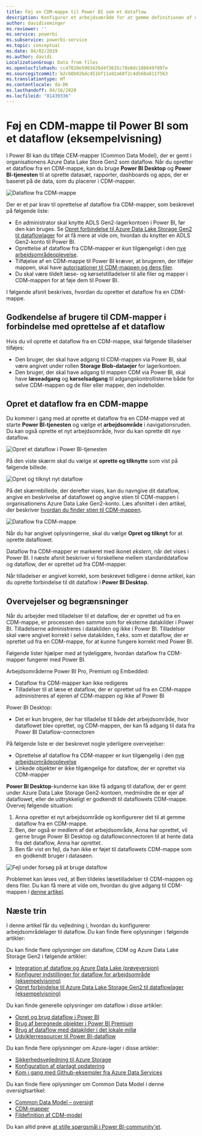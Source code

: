 ```yaml
---
title: Føj en CDM-mappe til Power BI som et dataflow
description: Konfigurer et arbejdsområde for at gemme definitionen af dataflowet og datafilerne i Azure Data Lake Storage Gen2
author: davidiseminger
ms.reviewer: ''
ms.service: powerbi
ms.subservice: powerbi-service
ms.topic: conceptual
ms.date: 04/02/2019
ms.author: davidi
LocalizationGroup: Data from files
ms.openlocfilehash: cc47820e5903426d4f3635c78e0dc108049f897e
ms.sourcegitcommit: b2cb0b02bdc451bf11a92a68f2c4d560a811f563
ms.translationtype: HT
ms.contentlocale: da-DK
ms.lasthandoff: 04/16/2020
ms.locfileid: "81439336"
---
```

# <a name="add-a-cdm-folder-to-power-bi-as-a-dataflow-preview"></a>Føj en CDM-mappe til Power BI som et dataflow (eksempelvisning)

I Power BI kan du tilføje CEM-mapper (Common Data Model), der er gemt i organisationens Azure Data Lake Store Gen2 som dataflow. Når du opretter et dataflow fra en CDM-mappe, kan du bruge **Power BI Desktop** og **Power BI-tjenesten** til at oprette datasæt, rapporter, dashboards og apps, der er baseret på de data, som du placerer i CDM-mapper.

![Dataflow fra CDM-mappe](media/service-dataflows-add-cdm-folder/dataflow-from-cdm-folder_01.jpg)

Der er et par krav til oprettelse af dataflow fra CDM-mapper, som beskrevet på følgende liste:

* En administrator skal knytte ADLS Gen2-lagerkontoen i Power BI, før den kan bruges. Se [Opret forbindelse til Azure Data Lake Storage Gen2 til dataflowlager](service-dataflows-connect-azure-data-lake-storage-gen2.md) for at få mere at vide om, hvordan du knytter en ADLS Gen2-konto til Power BI.
* Oprettelse af dataflow fra CDM-mapper er *kun* tilgængeligt i den [nye arbejdsområdeoplevelse](service-create-the-new-workspaces.md). 
* Tilføjelse af en CDM-mappe til Power BI kræver, at brugeren, der tilføjer mappen, skal have [autorisationer til CDM-mappen og dens filer](https://go.microsoft.com/fwlink/?linkid=2029121).
* Du skal være tildelt læse- og kørselstilladelser til alle filer og mapper i CDM-mappen for at føje dem til Power BI.

I følgende afsnit beskrives, hvordan du opretter et dataflow fra en CDM-mappe.

## <a name="authorizing-users-for-cdm-folders-to-create-a-dataflow"></a>Godkendelse af brugere til CDM-mapper i forbindelse med oprettelse af et dataflow

Hvis du vil oprette et dataflow fra en CDM-mappe, skal følgende tilladelser tilføjes:
* Den bruger, der skal have adgang til CDM-mappen via Power BI, skal være angivet under rollen **Storage Blob-dataejer** for lagerkontoen.
* Den bruger, der skal have adgang til mappen CDM via Power BI, skal have **læseadgang** og **kørselsadgang** til adgangskontrollisterne både for selve CDM-mappen og de filer eller mapper, den indeholder. 

## <a name="create-a-dataflow-from-a-cdm-folder"></a>Opret et dataflow fra en CDM-mappe

Du kommer i gang med at oprette et dataflow fra en CDM-mappe ved at starte **Power BI-tjenesten** og vælge et **arbejdsområde** i navigationsruden. Du kan også oprette et nyt arbejdsområde, hvor du kan oprette dit nye dataflow.

![Opret et dataflow i Power BI-tjenesten](media/service-dataflows-add-cdm-folder/dataflow-from-cdm-folder_02.jpg)

På den viste skærm skal du vælge at **oprette og tilknytte** som vist på følgende billede.

![Opret og tilknyt nyt dataflow](media/service-dataflows-add-cdm-folder/dataflow-from-cdm-folder_03.jpg)

På det skærmbillede, der derefter vises, kan du navngive dit dataflow, angive en beskrivelse af dataflowet og angive stien til CDM-mappen i organisationens Azure Data Lake Gen2-konto. Læs afsnittet i den artikel, der beskriver [hvordan du finder stien til CDM-mappen](service-dataflows-configure-workspace-storage-settings.md#get-the-uri-of-stored-dataflow-files). 

![Dataflow fra CDM-mappe](media/service-dataflows-add-cdm-folder/dataflow-from-cdm-folder_01.jpg)

Når du har angivet oplysningerne, skal du vælge **Opret og tilknyt** for at oprette dataflowet.

Dataflow fra CDM-mapper er markeret med ikonet *ekstern*, når det vises i Power BI. I næste afsnit beskriver vi forskellene mellem standarddataflow og dataflow, der er oprettet ud fra CDM-mapper.

Når tilladelser er angivet korrekt, som beskrevet tidligere i denne artikel, kan du oprette forbindelse til dit dataflow i **Power BI Desktop**.


## <a name="considerations-and-limitations"></a>Overvejelser og begrænsninger

Når du arbejder med tilladelser til et dataflow, der er oprettet ud fra en CDM-mappe, er processen den samme som for eksterne datakilder i Power BI. Tilladelserne administreres i datakilden og ikke i Power BI. Tilladelser skal være angivet korrekt i selve datakilden, f.eks. som et dataflow, der er oprettet ud fra en CDM-mappe, for at kunne fungere korrekt med Power BI.

Følgende lister hjælper med at tydeliggøre, hvordan dataflow fra CDM-mapper fungerer med Power BI.

Arbejdsområderne Power BI Pro, Premium og Embedded:
* Dataflow fra CDM-mapper kan ikke redigeres
* Tilladelser til at læse et dataflow, der er oprettet ud fra en CDM-mappe administreres af ejeren af CDM-mappen og ikke af Power BI

Power BI Desktop:
* Det er kun brugere, der har tilladelse til både det arbejdsområde, hvor dataflowet blev oprettet, og CDM-mappen, der kan få adgang til data fra Power BI Dataflow-connectoren


På følgende liste er der beskrevet nogle yderligere overvejelser:

* Oprettelse af dataflow fra CDM-mapper er *kun* tilgængelig i den [nye arbejdsområdeoplevelse](service-create-the-new-workspaces.md)
* Linkede objekter er ikke tilgængelige for dataflow, der er oprettet via CDM-mapper


**Power BI Desktop**-kunderne kan ikke få adgang til dataflow, der er gemt under Azure Data Lake Storage Gen2-kontoen, medmindre de er ejer af dataflowet, eller de udtrykkeligt er godkendt til dataflowets CDM-mappe. Overvej følgende situation:

1.    Anna opretter et nyt arbejdsområde og konfigurerer det til at gemme dataflow fra en CDM-mappe.
2.    Ben, der også er medlem af det arbejdsområde, Anna har oprettet, vil gerne bruge Power BI Desktop og dataflowconnectoren til at hente data fra det dataflow, Anna har oprettet.
3.    Ben får vist en fejl, da han ikke er føjet til dataflowets CDM-mappe som en godkendt bruger i datasøen.

  ![Fejl under forsøg på at bruge dataflow](media/service-dataflows-configure-workspace-storage-settings/dataflow-storage-settings_08.jpg)

Problemet kan løses ved, at Ben tildeles læsetilladelser til CDM-mappen og dens filer. Du kan få mere at vide om, hvordan du give adgang til CDM-mappen i [denne artikel](https://go.microsoft.com/fwlink/?linkid=2029121).


## <a name="next-steps"></a>Næste trin

I denne artikel får du vejledning i, hvordan du konfigurerer arbejdsområdelager til dataflow. Du kan finde flere oplysninger i følgende artikler:

Du kan finde flere oplysninger om dataflow, CDM og Azure Data Lake Storage Gen2 i følgende artikler:

* [Integration af dataflow og Azure Data Lake (prøveversion)](service-dataflows-azure-data-lake-integration.md)
* [Konfigurer indstillinger for dataflow for arbejdsområde (eksempelvisning)](service-dataflows-configure-workspace-storage-settings.md)
* [Opret forbindelse til Azure Data Lake Storage Gen2 til dataflowlager (eksempelvisning)](service-dataflows-connect-azure-data-lake-storage-gen2.md)

Du kan finde generelle oplysninger om dataflow i disse artikler:

* [Opret og brug dataflow i Power BI](service-dataflows-create-use.md)
* [Brug af beregnede objekter i Power BI Premium](service-dataflows-computed-entities-premium.md)
* [Brug af dataflow med datakilder i det lokale miljø](service-dataflows-on-premises-gateways.md)
* [Udviklerressourcer til Power BI-dataflow](service-dataflows-developer-resources.md)

Du kan finde flere oplysninger om Azure-lager i disse artikler:
* [Sikkerhedsvejledning til Azure Storage](https://docs.microsoft.com/azure/storage/common/storage-security-guide)
* [Konfiguration af planlagt opdatering](refresh-scheduled-refresh.md)
* [Kom i gang med Github-eksempler fra Azure Data Services](https://aka.ms/cdmadstutorial)

Du kan finde flere oplysninger om Common Data Model i denne oversigtsartikel:
* [Common Data Model – oversigt](https://docs.microsoft.com/powerapps/common-data-model/overview)
* [CDM-mapper](https://go.microsoft.com/fwlink/?linkid=2045304)
* [Fildefinition af CDM-model](https://go.microsoft.com/fwlink/?linkid=2045521)

Du kan altid prøve [at stille spørgsmål i Power BI-community'et](https://community.powerbi.com/).

